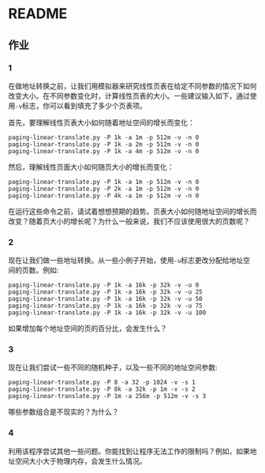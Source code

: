 # README

## 作业

### 1

在做地址转换之前，让我们用模拟器来研究线性页表在给定不同参数的情况下如何改变大小。在不同参数变化时，计算线性页表的大小。一些建议输入如下，通过使用`-v`标志，你可以看到填充了多少个页表项。

首先，要理解线性页表大小如何随着地址空间的增长而变化：

```
paging-linear-translate.py -P 1k -a 1m -p 512m -v -n 0
paging-linear-translate.py -P 1k -a 2m -p 512m -v -n 0
paging-linear-translate.py -P 1k -a 4m -p 512m -v -n 0
```

然后，理解线性页面大小如何随页大小的增长而变化：

```
paging-linear-translate.py -P 1k -a 1m -p 512m -v -n 0
paging-linear-translate.py -P 2k -a 1m -p 512m -v -n 0
paging-linear-translate.py -P 4k -a 1m -p 512m -v -n 0
```

在运行这些命令之前，请试着想想预期的趋势。页表大小如何随地址空间的增长而改变？随着页大小的增长呢？为什么一般来说，我们不应该使用很大的页数呢？

### 2

现在让我们做一些地址转换。从一些小例子开始，使用`-u`标志更改分配给地址空间的页数。例如:  

```
paging-linear-translate.py -P 1k -a 16k -p 32k -v -u 0
paging-linear-translate.py -P 1k -a 16k -p 32k -v -u 25
paging-linear-translate.py -P 1k -a 16k -p 32k -v -u 50
paging-linear-translate.py -P 1k -a 16k -p 32k -v -u 75
paging-linear-translate.py -P 1k -a 16k -p 32k -v -u 100
```

如果增加每个地址空间的页的百分比，会发生什么？

### 3

现在让我们尝试一些不同的随机种子，以及一些不同的地址空间参数:

```
paging-linear-translate.py -P 8 -a 32 -p 1024 -v -s 1
paging-linear-translate.py -P 8k -a 32k -p 1m -v -s 2
paging-linear-translate.py -P 1m -a 256m -p 512m -v -s 3
```

哪些参数组合是不现实的？为什么？

### 4

利用该程序尝试其他一些问题。你能找到让程序无法工作的限制吗？例如，如果地址空间大小大于物理内存，会发生什么情况。